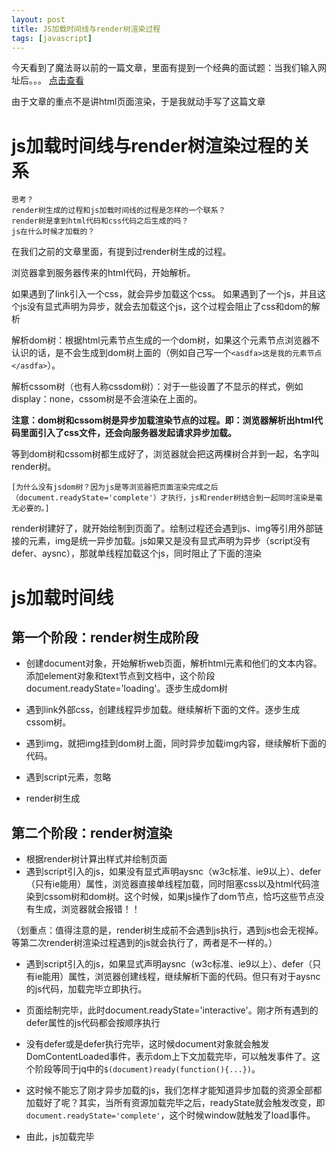 ```yaml
---
layout: post
title: JS加载时间线与render树渲染过程
tags: [javascript]
---
```


今天看到了魔法哥以前的一篇文章，里面有提到一个经典的面试题：当我们输入网址后。。。
[点击查看](https://github.com/cssmagic/blog/issues/76)

由于文章的重点不是讲html页面渲染，于是我就动手写了这篇文章
# js加载时间线与render树渲染过程的关系


    
    思考？
    render树生成的过程和js加载时间线的过程是怎样的一个联系？
    render树是拿到html代码和css代码之后生成的吗？
    js在什么时候才加载的？
    
在我们之前的文章里面，有提到过render树生成的过程。

浏览器拿到服务器传来的html代码，开始解析。

如果遇到了link引入一个css，就会异步加载这个css。
如果遇到了一个js，并且这个js没有显式声明为异步，就会去加载这个js，这个过程会阻止了css和dom的解析

解析dom树：根据html元素节点生成的一个dom树，如果这个元素节点浏览器不认识的话，是不会生成到dom树上面的（例如自己写一个```<asdfa>这是我的元素节点</asdfa>```）。

解析cssom树（也有人称cssdom树）：对于一些设置了不显示的样式，例如display：none，cssom树是不会渲染在上面的。

**注意：dom树和cssom树是异步加载渲染节点的过程。即：浏览器解析出html代码里面引入了css文件，还会向服务器发起请求异步加载。**

等到dom树和cssom树都生成好了，浏览器就会把这两棵树合并到一起，名字叫render树。

    [为什么没有jsdom树？因为js是等浏览器把页面渲染完成之后（document.readyState='complete'）才执行，js和render树结合到一起同时渲染是毫无必要的。]

render树建好了，就开始绘制到页面了。绘制过程还会遇到js、img等引用外部链接的元素，img是统一异步加载。js如果又是没有显式声明为异步（script没有defer、aysnc），那就单线程加载这个js，同时阻止了下面的渲染


# js加载时间线
    
第一个阶段：render树生成阶段
-    
- 创建document对象，开始解析web页面，解析html元素和他们的文本内容。添加element对象和text节点到文档中，这个阶段document.readyState='loading'。逐步生成dom树
- 遇到link外部css，创建线程异步加载。继续解析下面的文件。逐步生成cssom树。

- 遇到img，就把img挂到dom树上面，同时异步加载img内容，继续解析下面的代码。
- 遇到script元素，忽略
- render树生成


第二个阶段：render树渲染
-

- 根据render树计算出样式并绘制页面
- 遇到script引入的js，如果没有显式声明aysnc（w3c标准、ie9以上）、defer（只有ie能用）属性，浏览器直接单线程加载，同时阻塞css以及html代码渲染到cssom树和dom树。这个时候，如果js操作了dom节点，恰巧这些节点没有生成，浏览器就会报错！！

（划重点：值得注意的是，render树生成前不会遇到js执行，遇到js也会无视掉。等第二次render树渲染过程遇到的js就会执行了，两者是不一样的。）


- 遇到script引入的js，如果显式声明aysnc（w3c标准、ie9以上）、defer（只有ie能用）属性，浏览器创建线程，继续解析下面的代码。但只有对于aysnc的js代码，加载完毕立即执行。 

- 页面绘制完毕，此时document.readyState='interactive'。刚才所有遇到的defer属性的js代码都会按顺序执行
- 没有defer或是defer执行完毕，这时候document对象就会触发DomContentLoaded事件，表示dom上下文加载完毕，可以触发事件了。这个阶段等同于jq中的```$(document)ready(function(){...})```。


- 这时候不能忘了刚才异步加载的js，我们怎样才能知道异步加载的资源全部都加载好了呢？其实，当所有资源加载完毕之后，readyState就会触发改变，即```document.readyState='complete'```，这个时候window就触发了load事件。
- 由此，js加载完毕
